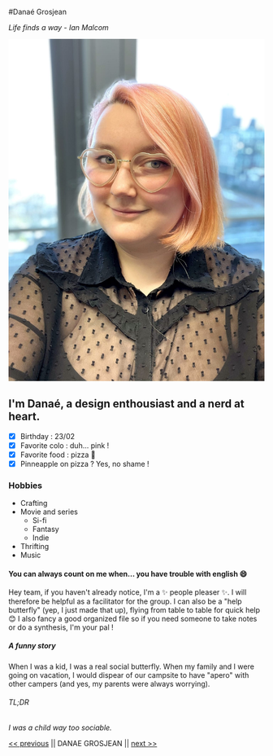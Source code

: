 #Danaé Grosjean

*Life finds a way - Ian Malcom*

![profile picture](DGpic.jpeg)

## I'm Danaé, a design enthousiast and a nerd at heart.

- [x] Birthday : 23/02
- [x] Favorite colo : duh... pink !
- [x] Favorite food : pizza :pizza:
- [x] Pinneapple on pizza ? Yes, no shame !

### Hobbies
- Crafting
- Movie and series
    *  Si-fi
    * Fantasy
    * Indie
- Thrifting
- Music

#### You can always count on me when... you have trouble with english :smile:

Hey team, if you haven't already notice, I'm a :sparkles: people pleaser :sparkles:. I will therefore be helpful as a facilitator for the group. I can also be a "help butterfly" (yep, I just made that up), flying from table to table for quick help :blush:
I also fancy a good organized file so if you need someone to take notes or do a synthesis, I'm your pal !

##### A funny story

When I was a kid, I was a real social butterfly. When my family and I were going on vacation, I would dispear of our campsite to have "apero" with other campers (and yes, my parents were always worrying).

###### TL;DR

*I was a child way too sociable.*

[<< previous](https://github.com/ColinHuart/MarkdownProfile) || DANAE GROSJEAN || [next >>](https://github.com/DAbranka/markdown-challenge)
